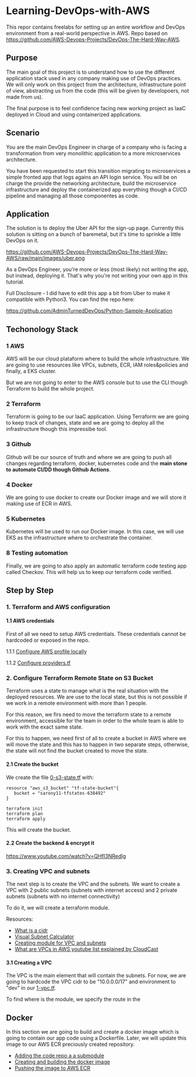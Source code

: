 # Learning-DevOps-with-AWS
This repor contains freelabs for setting up an entire workflow and DevOps environment from a real-world perspective in AWS. Repo based on https://github.com/AWS-Devops-Projects/DevOps-The-Hard-Way-AWS.

## Purpose
The main goal of this project is to understand how to use the different application stack used in any company making use of DevOps practices. We will only work on this project from the architecture, infrastructure point of view, abstracting us from the code (this will be given by developoers, not made from us).

The final purpose is to feel confidence facing new working project as IaaC deployed in Cloud and using containerized applications.
## Scenario
You are the main DevOps Engineer in charge of a company who is facing a transformation from very monolithic application to a more microservices architecture.

You have been requested to start this transition migrating to microservices a simple fronted app that logs agains an API login service. You will be on charge the provide the networking architecture, build the microservice infrastructure and deploy the containerized app everything though a CI/CD pipeline and managing all those componentes as code.
## Application
The solution is to deploy the Uber API for the sign-up page. Currently this solution is sitting on a bunch of baremetal, but it's time to sprinkle a little DevOps on it.

https://github.com/AWS-Devops-Projects/DevOps-The-Hard-Way-AWS/raw/main/images/uber.png

As a DevOps Engineer, you're more or less (most likely) not writing the app, but instead, deploying it. That's why you're not writing your own app in this tutorial.

Full Disclosure - I did have to edit this app a bit from Uber to make it compatible with Python3. You can find the repo here:

https://github.com/AdminTurnedDevOps/Python-Sample-Application

## Techonology Stack
### 1 AWS
AWS will be our cloud plataform where to build the whole infrastructure. We are going to use resources like VPCs, subnets, ECR, IAM roles&policies and finally, a EKS cluster.

But we are not going to enter to the AWS console but to use the CLI though Terraform to build the whole project.

### 2 Terraform
Terraform is going to be our IaaC application. Using Terraform we are going to keep track of changes, state and we are going to deploy all the infrastructure though this impressibe tool.

### 3 Github
Github will be our source of truth and where we are going to push all changes regarding terraform, docker, kubernetes code and the **main stone to automate CI/DD though Github Actions**.

### 4 Docker
We are going to use docker to create our Docker image and we will store it making use of ECR in AWS.

### 5 Kubernetes
Kubernetes will be used to run our Docker image. In this case, we will use EKS as the infrastructure where to orchestrate the container.

### 8 Testing automation
Finally, we are going to also apply an automatic terraform code testing app called Checkov. This will help us to keep our terraform code verified.

## Step by Step
### 1. Terraform and AWS configuration
 #### 1.1 AWS credentials
   First of all we need to setup AWS credentials. These credentials cannot be hardcoded or exposed in the repo.
   
   1.1.1 [Configure AWS profile locally](https://docs.aws.amazon.com/toolkit-for-visual-studio/latest/user-guide/keys-profiles-credentials.html)
   
   1.1.2 [Configure providers.tf](https://github.com/Sarony11/Learning-DevOps-with-AWS/commit/981b956758421770ccc5837f662ceb4877458dcd)
### 2. Configure Terraform Remote State on S3 Bucket
Terraform uses a state to manage what is the real situation with the deployed resources. We are use to the local state, but this is not possible if we work in a remote environment with more than 1 people.

For this reason, we firs need to move the terraform state to a remote environment, accessible for the team in order to the whole team is able to work with the exact same state.

For this to happen, we need first of all to create a bucket in AWS where we will move the state and this has to happen in two separate steps, otherwise, the state will not find the bucket created to move the state.

 #### 2.1 Create the bucket
 We create the file [0-s3-state.tf](https://github.com/Sarony11/Learning-DevOps-with-AWS/blob/main/aws/0-s3-state.tf) with:

 ```
 resource "aws_s3_bucket" "tf-state-bucket"{
    bucket = "sarony11-tfstates-638492"
}
```
```
terraform init
terraform plan
terraform apply
```
This will create the bucket.
 #### 2.2 Create the backend & encrypt it
 https://www.youtube.com/watch?v=QHfI3NRedIg

### 3. Creating VPC and subnets
The next step is to create the VPC and the subnets. We want to create a VPC with 2 public subnets (subnets with internet access) and 2 private subnets (subnets with no internet connectivity)

To do it, we will create a terraform module.

Resources:
- [What is a cidr](https://en.wikipedia.org/wiki/Classless_Inter-Domain_Routing)
- [Visual Subnet Calculator](https://www.davidc.net/sites/default/subnets/subnets.html)
- [Creating module for VPC and subnets](https://www.youtube.com/watch?v=IpN0ZiXmufM)
- [What are VPCs in AWS youtube list explained by CloudCast](https://www.youtube.com/watch?v=Ix58fYcnbVc&list=PLI8rNSktL2DRJ-NtEYS4wT3OEGqxLtwBY)

#### 3.1 Creating a VPC
The VPC is the main element that will contain the subnets. For now, we are going to hardcode the VPC cidr to be "10.0.0.0/17" and environment to "dev" in our [1-vpc.tf](https://github.com/Sarony11/Learning-DevOps-with-AWS/blob/main/aws/1-vpc.tf).

To find where is the module, we specify the route in the 


## Docker
In this section we are going to build and create a docker image which is going to contain our app code using a Dockerfile. Later, we will update this image to our AWS ECR preciously created repository.
- [Adding the code repo a a submodule](https://github.com/Sarony11/Learning-DevOps-with-AWS/blob/main/docker/1.add%20submodule.md)
- [Creating and building the docker image](https://github.com/Sarony11/Learning-DevOps-with-AWS/blob/main/docker/2.creating%20docker%20image.md)
- [Pushing the image to AWS ECR](https://github.com/Sarony11/Learning-DevOps-with-AWS/blob/main/docker/3.push%20image%20to%20ECR.md)